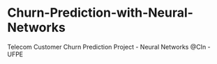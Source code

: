 # Churn-Prediction-with-Neural-Networks
Telecom Customer Churn Prediction Project - Neural Networks @CIn - UFPE
